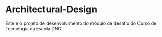 # Architectural-Design
Este é o projeto de desenvolvimento do módulo de  desafio do Curso de Tecnologia da Escola DNC
